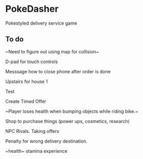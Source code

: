 # PokeDasher

Pokestyled delivery service game


## To do
~Need to figure out using map for collision~

D-pad for touch controls

Messsage how to close phone after order is done

Upstairs for house 1 

Test

Create Timed Offer

~Player loses health when bumping objects while riding bike.~

Shop to purchase things (power ups, cosmetics, research)

NPC Rivals. Taking offers

Penalty for wrong delivery destination.

~health~
stamina
experience